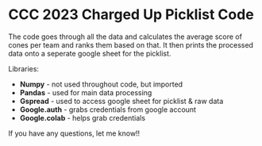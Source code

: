 # CCC 2023 Charged Up Picklist Code

The code goes through all the data and calculates the average score of cones per team and ranks them based on that. It then prints the processed data onto a seperate google sheet for the picklist. 

Libraries:
- **Numpy** - not used throughout code, but imported
- **Pandas** - used for main data processing
- **Gspread** - used to access google sheet for picklist & raw data
- **Google.auth** - grabs credentials from google account
- **Google.colab** - helps grab credentials

If you have any questions, let me know!!
